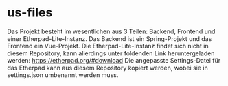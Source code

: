 # us-files
Das Projekt besteht im wesentlichen aus 3 Teilen: Backend, Frontend und einer Etherpad-Lite-Instanz. 
Das Backend ist ein Spring-Projekt und das Frontend ein Vue-Projekt.
Die Etherpad-Lite-Instanz findet sich nicht in diesem Repository, kann allerdings unter foldenden Link heruntergeladen werden: https://etherpad.org/#download
Die angepasste Settings-Datei für das Etherpad kann aus diesem Repository kopiert werden, wobei sie in settings.json umbenannt werden muss.
